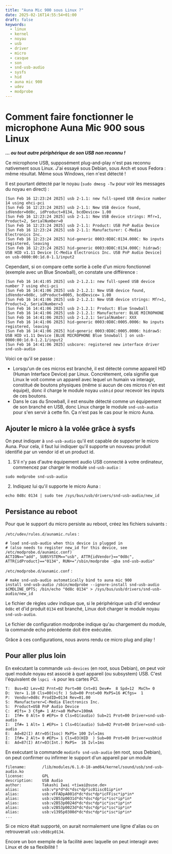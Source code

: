 ```yaml
---
title: "Auna Mic 900 sous Linux ?"
date: 2025-02-16T14:55:54+01:00
draft: false
keywords:
  - linux
  - kernel
  - noyau
  - usb
  - driver
  - micro
  - casque
  - son
  - snd-usb-audio
  - sysfs
  - hid
  - auna mic 900
  - udev
  - modprobe
---
```


# Comment faire fonctionner le microphone Auna Mic 900 sous Linux

***... ou tout autre périphérique de son USB non reconnu  !***

Ce microphone USB, supposément plug-and-play n'est pas reconnu nativement sous Linux.
J'ai essayé sous Debian, sous Arch et sous Fedora : même résultat.
Même sous Windows, rien n'est détecté !

Il est pourtant détecté par le noyau (`sudo dmesg -Tw` pour voir les messages du noyau en direct) :

```
[Sun Feb 16 12:23:24 2025] usb 2-1.1: new full-speed USB device number 14 using ehci-pci
[Sun Feb 16 12:23:24 2025] usb 2-1.1: New USB device found, idVendor=0d8c, idProduct=0134, bcdDevice= 1.00
[Sun Feb 16 12:23:24 2025] usb 2-1.1: New USB device strings: Mfr=1, Product=2, SerialNumber=0
[Sun Feb 16 12:23:24 2025] usb 2-1.1: Product: USB PnP Audio Device
[Sun Feb 16 12:23:24 2025] usb 2-1.1: Manufacturer: C-Media Electronics Inc.
[Sun Feb 16 12:23:24 2025] hid-generic 0003:0D8C:0134.000C: No inputs registered, leaving
[Sun Feb 16 12:23:24 2025] hid-generic 0003:0D8C:0134.000C: hidraw5: USB HID v1.11 Device [C-Media Electronics Inc. USB PnP Audio Device] on usb-0000:00:1d.0-1.1/input2
```

Cependant, si on compare cette sortie à celle d'un micro fonctionnel (exemple avec un Blue Snowball), on constate une différence :

```
[Sun Feb 16 14:41:05 2025] usb 2-1.2.1: new full-speed USB device number 7 using ehci-pci
[Sun Feb 16 14:41:06 2025] usb 2-1.2.1: New USB device found, idVendor=0d8c, idProduct=0005, bcdDevice= 1.00
[Sun Feb 16 14:41:06 2025] usb 2-1.2.1: New USB device strings: Mfr=1, Product=2, SerialNumber=3
[Sun Feb 16 14:41:06 2025] usb 2-1.2.1: Product: Blue Snowball 
[Sun Feb 16 14:41:06 2025] usb 2-1.2.1: Manufacturer: BLUE MICROPHONE
[Sun Feb 16 14:41:06 2025] usb 2-1.2.1: SerialNumber: XXX
[Sun Feb 16 14:41:06 2025] hid-generic 0003:0D8C:0005.0006: No inputs registered, leaving
[Sun Feb 16 14:41:06 2025] hid-generic 0003:0D8C:0005.0006: hidraw5: USB HID v1.11 Device [BLUE MICROPHONE Blue Snowball ] on usb-0000:00:1d.0-1.2.1/input2
[Sun Feb 16 14:41:06 2025] usbcore: registered new interface driver snd-usb-audio
```

Voici ce qu'il se passe :

- Lorsqu'un de ces micros est branché, il est détecté comme appareil HID (Human Interface Device) par Linux.
  Concrètement, cela signifie que Linux le voit comme un appareil avec lequel un humain va interagir, constitué de boutons physiques (même si aucun de ces micros n'en est équipé), donc il charge le module noyau `usbhid` pour recevoir les inputs de ces boutons.
- Dans le cas du Snowball, il est ensuite détecté comme un équipement de son branché en USB, donc Linux charge le module `snd-usb-audio` pour s'en servir à cette fin.
  Ça n'est pas le cas pour le micro Auna.

## Ajouter le micro à la volée grâce à sysfs

On peut indiquer à `snd-usb-audio` qu'il est capable de supporter le micro Auna.
Pour cela, il faut lui indiquer qu'il supporte un nouveau produit identifié par un vendor id et un product id.

1. S'il n'y pas d'autre équipement audio USB connecté à votre ordinateur, commencez par charger le module `snd-usb-audio` :

```
sudo modprobe snd-usb-audio
```

2. Indiquez lui qu'il supporte le micro Auna :

```
echo 0d8c 0134 | sudo tee /sys/bus/usb/drivers/snd-usb-audio/new_id
```

## Persistance au reboot

Pour que le support du micro persiste au reboot, créez les fichiers suivants :

`/etc/udev/rules.d/aunamic.rules` :

```
# load snd-usb-audio when this device is plugged in
# (also needs to register new_id for this device, see /etc/modprobe.d/aunamic.conf)
ACTION=="add", SUBSYSTEM=="usb", ATTR{idVendor}=="0d8c", ATTR{idProduct}=="0134", RUN+="/sbin/modprobe -qba snd-usb-audio"
```

`/etc/modprobe.d/aunamic.conf` :

```
# make snd-usb-audio automatically bind to auna mic 900
install snd-usb-audio /sbin/modprobe --ignore-install snd-usb-audio $CMDLINE_OPTS; /bin/echo "0d8c 0134" > /sys/bus/usb/drivers/snd-usb-audio/new_id
```

Le fichier de règles udev indique que, si le périphérique usb d'id vendeur `0d8c` et d'id produit `0134` est branché, Linux doit charger le module noyau `snd-usb-audio`.

Le fichier de configuration modprobe indique qu'au chargement du module, la commande echo précédente doit être exécutée.

Grâce à ces configurations, nous avons rendu ce micro plug and play !

## Pour aller plus loin

En exécutant la commande `usb-devices` (en root, sous Debian), on peut voir quel module noyau est associé à quel appareil (ou subsystem) USB.
C'est l'équivalent de `lspci -k` pour les cartes PCI.

```
T:  Bus=02 Lev=02 Prnt=02 Port=00 Cnt=01 Dev#=  8 Spd=12  MxCh= 0
D:  Ver= 1.10 Cls=00(>ifc ) Sub=00 Prot=00 MxPS=16 #Cfgs=  1
P:  Vendor=0d8c ProdID=0134 Rev=01.00
S:  Manufacturer=C-Media Electronics Inc.
S:  Product=USB PnP Audio Device
C:  #Ifs= 3 Cfg#= 1 Atr=a0 MxPwr=100mA
I:  If#= 0 Alt= 0 #EPs= 0 Cls=01(audio) Sub=21 Prot=00 Driver=snd-usb-audio
I:  If#= 1 Alt= 1 #EPs= 1 Cls=01(audio) Sub=02 Prot=00 Driver=snd-usb-audio
E:  Ad=82(I) Atr=05(Isoc) MxPS= 100 Ivl=1ms
I:  If#= 2 Alt= 0 #EPs= 1 Cls=03(HID  ) Sub=00 Prot=00 Driver=usbhid
E:  Ad=87(I) Atr=03(Int.) MxPS=  16 Ivl=1ms
```

En exécutant la commande `modinfo snd-usb-audio` (en root, sous Debian), on peut confirmer ou infirmer le support d'un appareil par un module

```
filename:       /lib/modules/6.1.0-18-amd64/kernel/sound/usb/snd-usb-audio.ko
license:        GPL
description:    USB Audio
author:         Takashi Iwai <tiwai@suse.de>
alias:          usb:v*p*d*dc*dsc*dp*ic01isc01ip*in*
alias:          usb:vFFADpA001d*dc*dsc*dp*icFFisc*ip*in*
alias:          usb:v2B53p0031d*dc*dsc*dp*ic*isc*ip*in*
alias:          usb:v2B53p0024d*dc*dsc*dp*ic*isc*ip*in*
alias:          usb:v2B53p0023d*dc*dsc*dp*ic*isc*ip*in*
alias:          usb:v1395p0300d*dc*dsc*dp*ic*isc*ip*in*
...
```

Si ce micro était supporté, on aurait normalement une ligne d'alias ou on retrouverait `usb:v0d8cp0134`.

Encore un bon exemple de la facilité avec laquelle on peut interagir avec Linux et de sa flexibilité !
